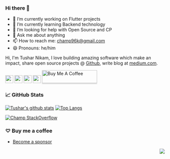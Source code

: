 
<link rel="stylesheet" href="../css/social-circles.min.css">

### Hi there 👋

- 🔭 I’m currently working on Flutter projects
- 🌱 I’m currently learning Backend technology
- 🤔 I’m looking for help with Open Source and CP
- 💬 Ask me about anything
- 📫 How to reach me: champ96k@gmail.com
- 😄 Pronouns: he/him

<p>Hi, I'm Tushar Nikam, I love building amazing software which make an impact, share open source projects @ <a href="https://github.com/champ96k">Github</a>, write blog at <a href="https://champ96k.medium.com/">medium.com</a>.</p>

<p><a href="https://www.twitter.com/champ_96k"><img src="https://img.shields.io/badge/twitter-%231DA1F2.svg?&style=for-the-badge&logo=twitter&logoColor=white" height=25></a> <a href="https://www.linkedin.com/in/tushar-nikam-a29a97131/"><img src="https://img.shields.io/badge/linkedin-%230077B5.svg?&style=for-the-badge&logo=linkedin&logoColor=white" height=25></a> <a href="https://medium.com/@champ96k"><img src="https://img.shields.io/badge/medium-%2312100E.svg?&style=for-the-badge&logo=medium&logoColor=white" height=25></a> <a href="https://champ96k.github.io"><img src="https://img.shields.io/badge/tusharnikam.ml-portfolio-orange" height=25></a> <a href="https://www.buymeacoffee.com/champ96k" target="_blank"><img src="https://www.buymeacoffee.com/assets/img/custom_images/orange_img.png" alt="Buy Me A Coffee" style="height: 41px !important;width: 174px !important;box-shadow: 0px 3px 2px 0px rgba(190, 190, 190, 0.5) !important;-webkit-box-shadow: 0px 3px 2px 0px rgba(190, 190, 190, 0.5) !important;"height=25 ></a> </p>


### 📈 GitHub Stats

[![Tushar's github stats](https://github-readme-stats-wasabeef.vercel.app/api?username=champ96k&show_icons=true&line_height=21&show_icons=true&theme=vue&hide_border=true)](https://github.com/anuraghazra/github-readme-stats)
[![Top Langs](https://github-readme-stats.vercel.app/api/top-langs/?username=champ96k&show_icons=true&layout=compact&theme=vue&hide_border=true)](https://github.com/anuraghazra/github-readme-stats) 

[![Champ StackOverflow](https://github-readme-stackoverflow.vercel.app/?userID=11157840)](https://stackoverflow.com/users/11157840/tushar-nikam)


### ♡ Buy me a coffee

- [Become a sponsor](https://www.buymeacoffee.com/champ96k)

<img src="https://komarev.com/ghpvc/?username=champ96k&color=blue&style=flat-square&label=visitors" align="right" />
